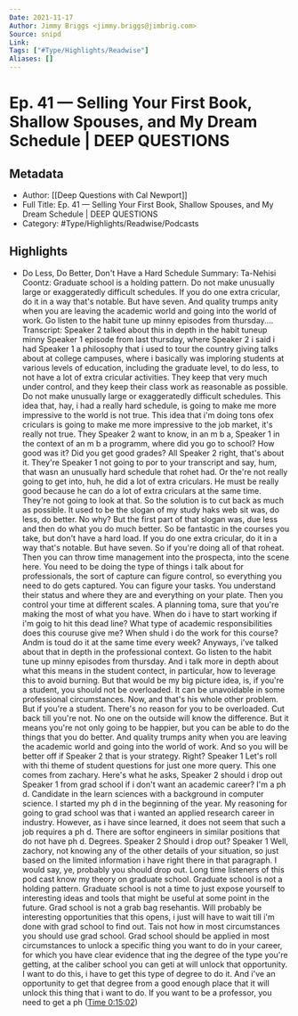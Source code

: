 ```yaml
---
Date: 2021-11-17
Author: Jimmy Briggs <jimmy.briggs@jimbrig.com>
Source: snipd
Link: 
Tags: ["#Type/Highlights/Readwise"]
Aliases: []
---
```

# Ep. 41 —  Selling Your First Book, Shallow Spouses, and My Dream Schedule | DEEP QUESTIONS

## Metadata
- Author: [[Deep Questions with Cal Newport]]
- Full Title: Ep. 41 —  Selling Your First Book, Shallow Spouses, and My Dream Schedule | DEEP QUESTIONS
- Category: #Type/Highlights/Readwise/Podcasts

## Highlights
- Do Less, Do Better, Don't Have a Hard Schedule
  Summary:
  Ta-Nehisi Coontz: Graduate school is a holding pattern. Do not make unusually large or exaggeratedly difficult schedules. If you do one extra cricular, do it in a way that's notable. But have seven. And quality trumps anity when you are leaving the academic world and going into the world of work. Go listen to the habit tune up minny episodes from thursday....
  Transcript:
  Speaker 2
  talked about this in depth in the habit tuneup minny
  Speaker 1
  episode from last thursday, where
  Speaker 2
  i said i had
  Speaker 1
  a philosophy that i used to tour the country giving talks about at college campuses, where i basically was imploring students at various levels of education, including the graduate level, to do less, to not have a lot of extra cricular activities. They keep that very much under control, and they keep their class work as reasonable as possible. Do not make unusually large or exaggeratedly difficult schedules. This idea that, hay, i had a really hard schedule, is going to make me more impressive to the world is not true. This idea that i'm doing tons ofex criculars is going to make me more impressive to the job market, it's really not true. They
  Speaker 2
  want to know, in an m b a,
  Speaker 1
  in the context of an m b a programm, where did you go to school? How good was it? Did you get good grades? All
  Speaker 2
  right, that's about it. They're
  Speaker 1
  not going to por to your transcript and say, hum, that wasn an unusually hard schedule that rohet had. Or the're not really going to get into, huh, he did a lot of extra criculars. He must be really good because he can do a lot of extra criculars at the same time. They're not going to look at that. So the solution is to cut back as much as possible. It used to be the slogan of my study haks web sit was, do less, do better. No why? But the first part of that slogan was, due less and then do what you do much better. So be fantastic in the courses you take, but don't have a hard load. If you do one extra cricular, do it in a way that's notable. But have seven. So if you're doing all of that roheat. Then you can throw time management into the prospecta, into the scene here. You need to be doing the type of things i talk about for professionals, the sort of capture can figure control, so everything you need to do gets captured. You can figure your tasks. You understand their status and where they are and everything on your plate. Then you control your time at different scales. A planning toma, sure that you're making the most of what you have. When do i have to start working if i'm goig to hit this dead line? What type of academic responsibilities does this couruse give me? When shuld i do the work for this course? Andm is toud do it at the same time every week? Anyways, i've talked about that in depth in the professional context. Go listen to the habit tune up minny episodes from thursday. And i talk more in depth about what this means in the student contect, in particular, how to leverage this to avoid burning. But that would be my big picture idea, is, if you're a student, you should not be overloaded. It can be unavoidable in some professional circumstances. Now, and that's his whole other problem. But if you're a student. There's no reason for you to be overloaded. Cut back till you're not. No one on the outside will know the difference. But it means you're not only going to be happier, but you can be able to do the things that you do better. And quality trumps anity when you are leaving the academic world and going into the world of work. And so you will be better off if
  Speaker 2
  that is your strategy. Right?
  Speaker 1
  Let's roll with thi theme of student questions for just one more query. This one comes from zachary. Here's what he asks,
  Speaker 2
  should i drop out
  Speaker 1
  from grad school if i don't want an academic career? I'm a ph d. Candidate in the learn sciences with a background in computer science. I started my ph d in the beginning of the year. My reasoning for going to grad school was that i wanted an applied research career in industry. However, as i have since learned, it does not seem that such a job requires a ph d. There are softor engineers in similar positions that do not have ph d. Degrees.
  Speaker 2
  Should i drop out?
  Speaker 1
  Well, zachory, not knowing any of the other details of your situation, so just based on the limited information i have right there in that paragraph. I would say, ye, probably you should drop out. Long time listeners of this pod cast know my theory on graduate school. Graduate school is not a holding pattern. Graduate school is not a time to just expose yourself to interesting ideas and tools that might be useful at some point in the future. Grad school is not a grab bag resehantis. Will probably be interesting opportunities that this opens, i just will have to wait till i'm done with grad school to find out. Tais not how in most circumstances you should use grad school. Grad school should be applied in most circumstances to unlock a specific thing you want to do in your career, for which you have clear evidence that ing the degree of the type you're getting, at the caliber school you can geti at will unlock that opportunity. I want to do this, i have to get this type of degree to do it. And i've an opportunity to get that degree from a good enough place that it will unlock this thing that i want to do. If you want to be a professor, you need to get a ph ([Time 0:15:02](https://share.snipd.com/snip/f08ef525-e412-4889-8dcc-8e3114adac81))
